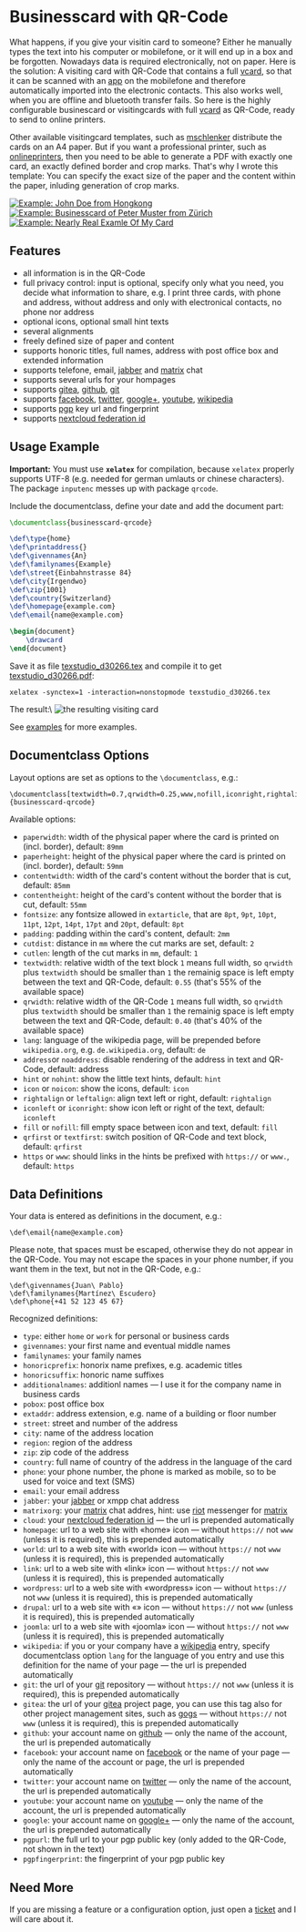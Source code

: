 Businesscard with QR-Code
=========================

What happens, if you give your visitin card to someone? Either he manually types the text into his computer or mobilefone, or it will end up in a box and be forgotten. Nowadays data is required electronically, not on paper. Here is the solution: A visiting card with QR-Code that contains a full [vcard], so that it can be scanned with an [app] on the mobilefone and therefore automatically imported into the electronic contacts. This also works well, when you are offline and bluetooth transfer fails. So here is the highly configurable businescard or visitingcards with full [vcard] as QR-Code, ready to send to online printers.

Other available visitingcard templates, such as [mschlenker] distribute the cards on an A4 paper. But if you want a professional printer, such as [onlineprinters], then you need to be able to generate a PDF with exactly one card, an exactly defined border and crop marks. That's why I wrote this template: You can specify the exact size of the paper and the content within the paper, inluding generation of crop marks.

[![Example: John Doe from Hongkong](screenshots/john-doe-hongkong.jpg)](examples/john-doe-hongkong.tex)
[![Example: Businesscard of Peter Muster from Zürich](screenshots/peter-muster-example-company-zuerich.jpg)](examples/peter-muster-example-company-zuerich.tex)
[![Example: Nearly Real Examle Of My Card](screenshots/example.jpg)](examples/example.tex)


Features
--------

- all information is in the QR-Code
- full privacy control: input is optional, specify only what you need, you decide what information to share, e.g. I print three cards, with phone and address, without address and only with electronical contacts, no phone nor address
- optional icons, optional small hint texts
- several alignments
- freely defined size of paper and content
- supports honoric titles, full names, address with post office box and extended information
- supports telefone, email, [jabber] and [matrix] chat
- supports several urls for your hompages
- supports [gitea], [github], [git]
- supports [facebook], [twitter], [google+], [youtube], [wikipedia]
- supports [pgp] key url and fingerprint
- supports [nextcloud federation id]


Usage Example
-------------

**Important:** You must use **`xelatex`** for compilation, because `xelatex` properly supports UTF-8 (e.g. needed for german umlauts or chinese characters). The package `inputenc` messes up with package `qrcode`.

Include the documentclass, define your date and add the document part:

```latex
\documentclass{businesscard-qrcode}

\def\type{home}
\def\printaddress{}
\def\givennames{An}
\def\familynames{Example}
\def\street{Einbahnstrasse 84}
\def\city{Irgendwo}
\def\zip{1001}
\def\country{Switzerland}
\def\homepage{example.com}
\def\email{name@example.com}

\begin{document}
	\drawcard
\end{document}
```

Save it as file [texstudio_d30266.tex] and compile it to get [texstudio_d30266.pdf]:

    xelatex -synctex=1 -interaction=nonstopmode texstudio_d30266.tex

The result:\\
![the resulting visiting card](screenshots/texstudio_d30266.jpg)

See [examples] for more examples.


Documentclass Options
---------------------

Layout options are set as options to the `\documentclass`, e.g.:

    \documentclass[textwidth=0.7,qrwidth=0.25,www,nofill,iconright,rightalign,hint,icon,textfirst]{businesscard-qrcode}

Available options:
- `paperwidth`: width of the physical paper where the card is printed on (incl. border), default: `89mm`
- `paperheight`: height of the physical paper where the card is printed on (incl. border), default: `59mm`
- `contentwidth`: width of the card's content without the border that is cut, default: `85mm`
- `contentheight`: height of the card's content without the border that is cut, default: `55mm`
- `fontsize`: any fontsize allowed in `extarticle`, that are `8pt`, `9pt`, `10pt`, `11pt`, `12pt`, `14pt`, `17pt` and `20pt`, default: `8pt`
- `padding`: padding within the card's content, default: `2mm`
- `cutdist`: distance in `mm` where the cut marks are set, default: `2`
- `cutlen`: length of the cut marks in `mm`, default: `1`
- `textwidth`: relative width of the text block `1` means full width, so `qrwidth` plus `textwidth` should be smaller than `1` the remainig space is left empty between the text and QR-Code, default: `0.55` (that's 55% of the available space)
- `qrwidth`: relative width of the QR-Code `1` means full width, so `qrwidth` plus `textwidth` should be smaller than `1` the remainig space is left empty between the text and QR-Code, default: `0.40` (that's 40% of the available space)
- `lang`: language of the wikipedia page, will be prepended before `wikipedia.org`, e.g. `de.wikipedia.org`, default: `de`
- `address`or `noaddress`: disable rendering of the address in text and QR-Code, default: address
- `hint` or `nohint`: show the little text hints, default: `hint`
- `icon` or `noicon`: show the icons, default: `icon`
- `rightalign` or `leftalign`: align text left or right, default: `rightalign`
- `iconleft` or `iconright`: show icon left or right of the text, default: `iconleft`
- `fill` or `nofill`: fill empty space between icon and text, default: `fill`
- `qrfirst` or `textfirst`: switch position of QR-Code and text block, default: `qrfirst`
- `https` or `www`: should links in the hints be prefixed with `https://` or `www.`, default: `https`


Data Definitions
----------------

Your data is entered as definitions in the document, e.g.:

    \def\email{name@example.com}

Please note, that spaces must be escaped, otherwise they do not appear in the QR-Code. You may not escape the spaces in your phone number, if you want them in the text, but not in the QR-Code, e.g.:

    \def\givennames{Juan\ Pablo}
    \def\familynames{Martínez\ Escudero}
    \def\phone{+41 52 123 45 67}

Recognized definitions:
- `type`: either `home` or `work` for personal or business cards
- `givennames`: your first name and eventual middle names
- `familynames`: your family names
- `honoricprefix`: honorix name prefixes, e.g. academic titles
- `honoricsuffix`: honoric name suffixes
- `additionalnames`: additionl names — I use it for the company name in business cards
- `pobox`: post office box
- `extaddr`: address extension, e.g. name of a building or floor number
- `street`: street and number of the address
- `city`: name of the address location
- `region`: region of the address
- `zip`: zip code of the address
- `country`: full name of country of the address in the language of the card
- `phone`: your phone number, the phone is marked as mobile, so to be used for voice and text (SMS)
- `email`: your email address
- `jabber`: your [jabber] or xmpp chat address
- `matrixorg`: your [matrix] chat addres, hint: use [riot] messenger for [matrix]
- `cloud`: your [nextcloud federation id] — the url is prepended automatically
- `homepage`: url to a web site with «home» icon — without `https://` not `www` (unless it is required), this is prepended automatically
- `world`: url to a web site with «world» icon — without `https://` not `www` (unless it is required), this is prepended automatically
- `link`: url to a web site with «link» icon — without `https://` not `www` (unless it is required), this is prepended automatically
- `wordpress`: url to a web site with «wordpress» icon — without `https://` not `www` (unless it is required), this is prepended automatically
- `drupal`: url to a web site with «» icon — without `https://` not `www` (unless it is required), this is prepended automatically
- `joomla`: url to a web site with «joomla» icon — without `https://` not `www` (unless it is required), this is prepended automatically
- `wikipedia`: if you or your company have a [wikipedia] entry, specify documentclass option `lang` for the language of you entry and use this definition for the name of your page — the url is prepended automatically
- `git`: the url of your [git] repository — without `https://` not `www` (unless it is required), this is prepended automatically
- `gitea`: the url of your [gitea] project page, you can use this tag also for other project management sites, such as [gogs] — without `https://` not `www` (unless it is required), this is prepended automatically
- `github`: your account name on [github] — only the name of the account, the url is prepended automatically
- `facebook`: your account name on [facebook] or the name of your page — only the name of the account or page, the url is prepended automatically
- `twitter`: your account name on [twitter] — only the name of the account, the url is prepended automatically
- `youtube`: your account name on [youtube] — only the name of the account, the url is prepended automatically
- `google`: your account name on [google+] — only the name of the account, the url is prepended automatically
- `pgpurl`: the full url to your pgp public key (only added to the QR-Code, not shown in the text)
- `pgpfingerprint`: the fingerprint of your pgp public key


Need More
---------

If you are missing a feature or a configuration option, just open a [ticket] and I will care about it.

[ticket]: https://mrw.sh/templates/latex/issues "open issues and tickets for my LaTeX-templates project"
[examples]: examples "more examples"
[vcard]: https://tools.ietf.org/html/rfc6350 "RFC 6350, vCard Format Specification Version 4.0"
[app]: https://f-droid.org/de/packages/com.google.zxing.client.android/ "Barcode Scanner"
[onlineprinters]: https://de.onlineprinters.ch/k/standardvisitenkarten "onlineprinters.ch"
[mschlenker]: https://gist.github.com/mschlenker/f60e0f15ff1edfc4881c "visitenkarten-qr.tex"
[texstudio_d30266.tex]: examples/texstudio_d30266.tex "simple example source file"
[texstudio_d30266.pdf]: examples/texstudio_d30266.pdf "simple example resulting pdf"
[example.tex]: examples/example.tex "larger example source file"
[example.pdf]: examples/example.pdf "larger example resulting pdf"
[jabber]: https://en.wikipedia.org/wiki/Jabber.org "the Jabber / XMPP instant messaging standard"
[matrix]: https://matrix.org "the matrix instant messaging standard"
[riot]: https://riot.im "matrix compatible instant messaging tool for all platforms"
[gitea]: https://gitea.io "github-like project repository, a gogs clone"
[gogs]: https://gitea.io "github-like project repository"
[github]: https://github.com "a project repository"
[git]: https://git-scm.com "a distributed version control system"
[facebook]: https://facebook.com "a social website"
[twitter]: https://twitter.com "a social website"
[google+]: https://plus.google.com "a social website"
[youtube]: https://youtube.com "a video website"
[wikipedia]: https://wikipedia.org "the online encyclopedia"
[pgp]: https://en.wikipedia.org/wiki/Pretty_Good_Privacy "pretty good privacy — encryption standard"
[nextcloud federation id]: https://nextcloud.com/federation "share your cloud across others"
